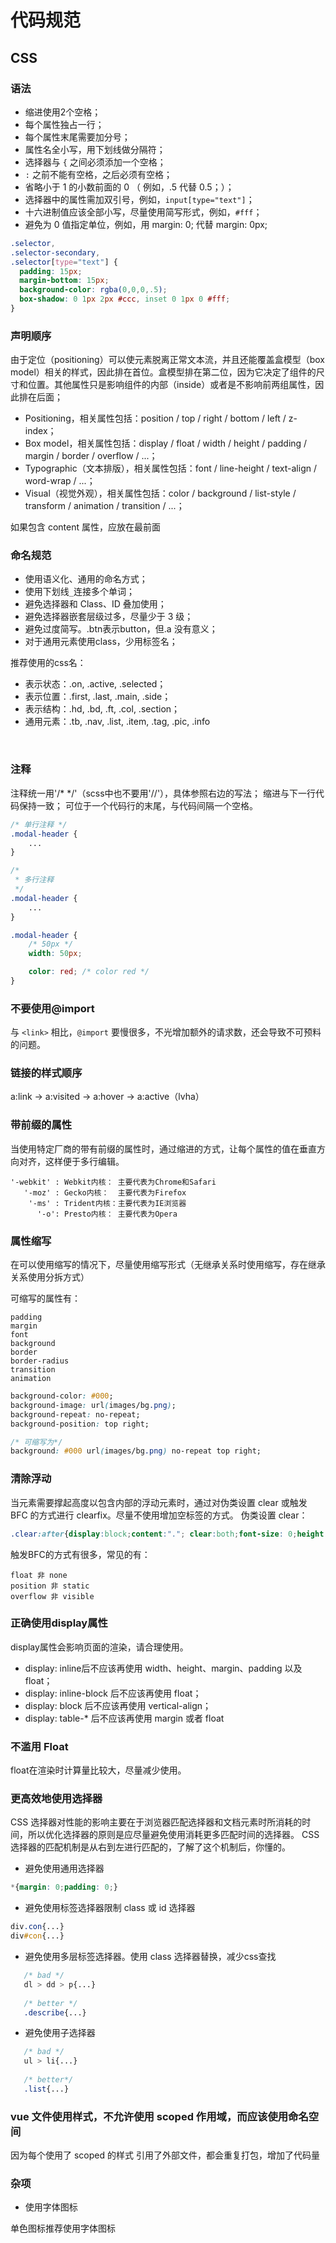 ﻿# 代码规范 
## **CSS**

### 语法  

 - 缩进使用2个空格；
 - 每个属性独占一行；
 - 每个属性末尾需要加分号；
 - 属性名全小写，用下划线做分隔符；
 - 选择器与 `{` 之间必须添加一个空格；
 - `:` 之前不能有空格，之后必须有空格；
 - 省略小于 1 的小数前面的 0 （ 例如，.5 代替 0.5；）；
 - 选择器中的属性需加双引号，例如，`input[type="text"]`；
 - 十六进制值应该全部小写，尽量使用简写形式，例如，`#fff`；
 - 避免为 0 值指定单位，例如，用 margin: 0; 代替 margin: 0px;
   
``` css
.selector,
.selector-secondary,
.selector[type="text"] {
  padding: 15px;
  margin-bottom: 15px;
  background-color: rgba(0,0,0,.5);
  box-shadow: 0 1px 2px #ccc, inset 0 1px 0 #fff;
}
```


### 声明顺序
由于定位（positioning）可以使元素脱离正常文本流，并且还能覆盖盒模型（box model）相关的样式，因此排在首位。盒模型排在第二位，因为它决定了组件的尺寸和位置。其他属性只是影响组件的内部（inside）或者是不影响前两组属性，因此排在后面；

 - Positioning，相关属性包括：position / top / right / bottom / left / z-index；
 - Box model，相关属性包括：display / float / width / height / padding / margin / border / overflow / ...；
 - Typographic（文本排版），相关属性包括：font / line-height / text-align / word-wrap / ...；
 - Visual（视觉外观），相关属性包括：color / background / list-style / transform / animation / transition / ...；
 
 如果包含 content 属性，应放在最前面
 
### 命名规范
 - 使用语义化、通用的命名方式；
 - 使用下划线`_`连接多个单词；
 - 避免选择器和 Class、ID 叠加使用；
 - 避免选择器嵌套层级过多，尽量少于 3 级；
 - 避免过度简写。.btn表示button，但.a 没有意义；
 - 对于通用元素使用class，少用标签名；
 

推荐使用的css名：
 - 表示状态：.on, .active, .selected；
 - 表示位置：.first, .last, .main, .side；
 - 表示结构：.hd, .bd, .ft, .col, .section；
 - 通用元素：.tb, .nav, .list, .item, .tag, .pic, .info

&nbsp;

### 注释
注释统一用'/* */'（scss中也不要用'//'），具体参照右边的写法；
缩进与下一行代码保持一致；
可位于一个代码行的末尾，与代码间隔一个空格。

``` css
/* 单行注释 */
.modal-header {
    ...
}

/*
 * 多行注释
 */
.modal-header {
    ...
}

.modal-header {
    /* 50px */
    width: 50px;

    color: red; /* color red */
}
```
 
### 不要使用@import
与 `<link>` 相比，`@import` 要慢很多，不光增加额外的请求数，还会导致不可预料的问题。

### 链接的样式顺序
a:link -> a:visited -> a:hover -> a:active（lvha）

### 带前缀的属性
当使用特定厂商的带有前缀的属性时，通过缩进的方式，让每个属性的值在垂直方向对齐，这样便于多行编辑。

    '-webkit' : Webkit内核： 主要代表为Chrome和Safari
       '-moz' : Gecko内核：  主要代表为Firefox
        '-ms' : Trident内核：主要代表为IE浏览器
          '-o': Presto内核： 主要代表为Opera
          
### 属性缩写
在可以使用缩写的情况下，尽量使用缩写形式（无继承关系时使用缩写，存在继承关系使用分拆方式）

可缩写的属性有：

    padding
    margin
    font
    background
    border
    border-radius
    transition
    animation
    
```css
background-color: #000;
background-image: url(images/bg.png);
background-repeat: no-repeat;
background-position: top right;

/* 可缩写为*/
background: #000 url(images/bg.png) no-repeat top right;
```
### 清除浮动
当元素需要撑起高度以包含内部的浮动元素时，通过对伪类设置 clear 或触发 BFC 的方式进行 clearfix。尽量不使用增加空标签的方式。
伪类设置 clear：
```css
.clear:after{display:block;content:"."; clear:both;font-size: 0;height: 0;visibility: hidden;}
```
触发BFC的方式有很多，常见的有：

    float 非 none
    position 非 static
    overflow 非 visible
    
### 正确使用display属性
display属性会影响页面的渲染，请合理使用。

 - display: inline后不应该再使用 width、height、margin、padding 以及 float；
 - display: inline-block 后不应该再使用 float；
 - display: block 后不应该再使用 vertical-align；
 - display: table-* 后不应该再使用 margin 或者 float

### 不滥用 Float
float在渲染时计算量比较大，尽量减少使用。

### 更高效地使用选择器
CSS 选择器对性能的影响主要在于浏览器匹配选择器和文档元素时所消耗的时间，所以优化选择器的原则是应尽量避免使用消耗更多匹配时间的选择器。 CSS 选择器的匹配机制是从右到左进行匹配的，了解了这个机制后，你懂的。

 - 避免使用通用选择器

 ```css
 *{margin: 0;padding: 0;}
 ```
 
 - 避免使用标签选择器限制 class 或 id 选择器
 
```css
div.con{...}
div#con{...}
```

 - 避免使用多层标签选择器。使用 class 选择器替换，减少css查找
 
 ```css
    /* bad */
    dl > dd > p{...}
    
    /* better */
    .describe{...}
 ```
 
 - 避免使用子选择器
 ```css
    /* bad */
    ul > li{...}
    
    /* better*/
    .list{...}
 ```


 ### vue 文件使用样式，不允许使用 scoped 作用域，而应该使用命名空间
  因为每个使用了 scoped 的样式 引用了外部文件，都会重复打包，增加了代码量

### 杂项

 - 使用字体图标

单色图标推荐使用字体图标
